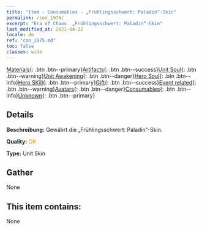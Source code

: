```yaml
---
title: "Item - Consumables - „Frühlingsschwert: Paladin“-Skin"
permalink: /con_1975/
excerpt: "Era of Chaos  „Frühlingsschwert: Paladin“-Skin"
last_modified_at: 2021-04-22
locale: de
ref: "con_1975.md"
toc: false
classes: wide
---
```

 [Materials](/ItemsDE/){: .btn .btn--primary}[Artifacts](/ItemsDE/Artifacts/){: .btn .btn--success}[Unit Soul](/ItemsDE/UnitSoul/){: .btn .btn--warning}[Unit Awakening](/ItemsDE/UnitAwakening/){: .btn .btn--danger}[Hero Soul](/ItemsDE/HeroSoul/){: .btn .btn--info}[Hero SKill](/ItemsDE/HeroSkill/){: .btn .btn--primary}[Gift](/ItemsDE/Gift/){: .btn .btn--success}[Event related](/ItemsDE/Events/){: .btn .btn--warning}[Avatars](/ItemsDE/Avatars/){: .btn .btn--danger}[Consumables](/ItemsDE/Consumables/){: .btn .btn--info}[Unknown](/ItemsDE/Unknown/){: .btn .btn--primary}

## Details
 **Beschreibung:** Gewährt die „Frühlingsschwert: Paladin“-Skin.

 **Quality:** <span style="color: #FF8C00">OK</span>

 **Type:** Unit Skin

## Gather

  None

## This item contains:

  None

